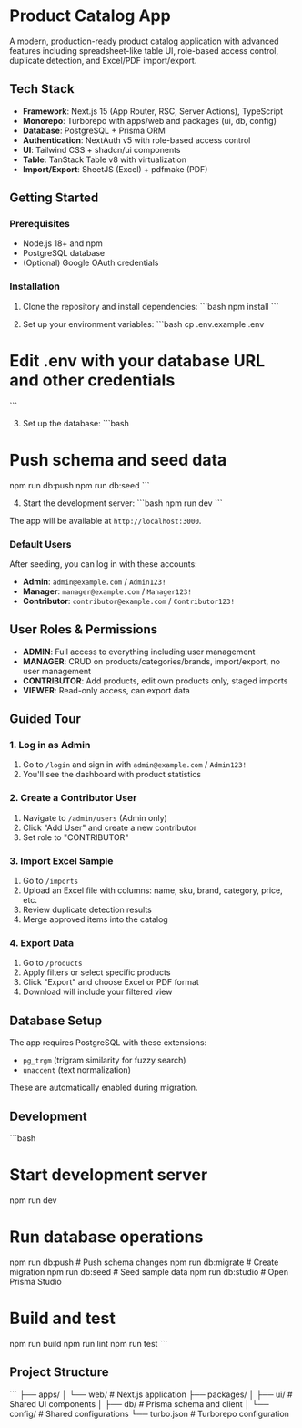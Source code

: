 # Product Catalog App

A modern, production-ready product catalog application with advanced features including spreadsheet-like table UI, role-based access control, duplicate detection, and Excel/PDF import/export.

## Tech Stack

- **Framework**: Next.js 15 (App Router, RSC, Server Actions), TypeScript
- **Monorepo**: Turborepo with apps/web and packages (ui, db, config)
- **Database**: PostgreSQL + Prisma ORM
- **Authentication**: NextAuth v5 with role-based access control
- **UI**: Tailwind CSS + shadcn/ui components
- **Table**: TanStack Table v8 with virtualization
- **Import/Export**: SheetJS (Excel) + pdfmake (PDF)

## Getting Started

### Prerequisites

- Node.js 18+ and npm
- PostgreSQL database
- (Optional) Google OAuth credentials

### Installation

1. Clone the repository and install dependencies:
\`\`\`bash
npm install
\`\`\`

2. Set up your environment variables:
\`\`\`bash
cp .env.example .env
# Edit .env with your database URL and other credentials
\`\`\`

3. Set up the database:
\`\`\`bash
# Push schema and seed data
npm run db:push
npm run db:seed
\`\`\`

4. Start the development server:
\`\`\`bash
npm run dev
\`\`\`

The app will be available at `http://localhost:3000`.

### Default Users

After seeding, you can log in with these accounts:

- **Admin**: `admin@example.com` / `Admin123!`
- **Manager**: `manager@example.com` / `Manager123!`
- **Contributor**: `contributor@example.com` / `Contributor123!`

## User Roles & Permissions

- **ADMIN**: Full access to everything including user management
- **MANAGER**: CRUD on products/categories/brands, import/export, no user management
- **CONTRIBUTOR**: Add products, edit own products only, staged imports
- **VIEWER**: Read-only access, can export data

## Guided Tour

### 1. Log in as Admin
1. Go to `/login` and sign in with `admin@example.com` / `Admin123!`
2. You'll see the dashboard with product statistics

### 2. Create a Contributor User
1. Navigate to `/admin/users` (Admin only)
2. Click "Add User" and create a new contributor
3. Set role to "CONTRIBUTOR"

### 3. Import Excel Sample
1. Go to `/imports`
2. Upload an Excel file with columns: name, sku, brand, category, price, etc.
3. Review duplicate detection results
4. Merge approved items into the catalog

### 4. Export Data
1. Go to `/products`
2. Apply filters or select specific products
3. Click "Export" and choose Excel or PDF format
4. Download will include your filtered view

## Database Setup

The app requires PostgreSQL with these extensions:
- `pg_trgm` (trigram similarity for fuzzy search)
- `unaccent` (text normalization)

These are automatically enabled during migration.

## Development

\`\`\`bash
# Start development server
npm run dev

# Run database operations
npm run db:push      # Push schema changes
npm run db:migrate   # Create migration
npm run db:seed      # Seed sample data
npm run db:studio    # Open Prisma Studio

# Build and test
npm run build
npm run lint
npm run test
\`\`\`

## Project Structure

\`\`\`
├── apps/
│   └── web/                 # Next.js application
├── packages/
│   ├── ui/                  # Shared UI components
│   ├── db/                  # Prisma schema and client
│   └── config/              # Shared configurations
└── turbo.json               # Turborepo configuration

